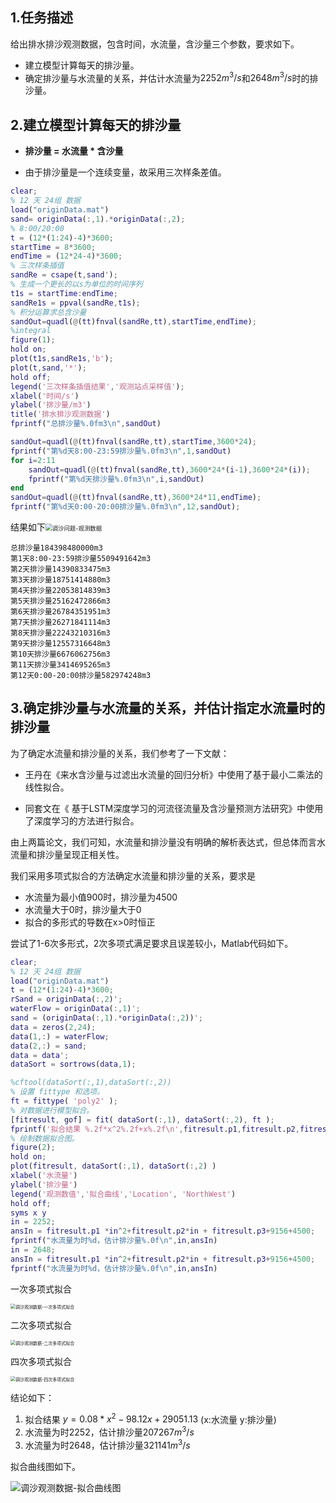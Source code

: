 ## 1.任务描述

给出排水排沙观测数据，包含时间，水流量，含沙量三个参数，要求如下。

- 建立模型计算每天的排沙量。
- 确定排沙量与水流量的关系，并估计水流量为$2252m^3/s$和$2648m^3/s$时的排沙量。

## 2.建立模型计算每天的排沙量

+ **排沙量 = 水流量 * 含沙量** 

+ 由于排沙量是一个连续变量，故采用三次样条差值。

```matlab
clear;
% 12 天 24组 数据
load("originData.mat")
sand= originData(:,1).*originData(:,2);
% 8:00/20:00
t = (12*(1:24)-4)*3600;
startTime = 8*3600;
endTime = (12*24-4)*3600;
% 三次样条插值
sandRe = csape(t,sand');
% 生成一个更长的以s为单位的时间序列
t1s = startTime:endTime;
sandRe1s = ppval(sandRe,t1s);
% 积分运算求总含沙量
sandOut=quadl(@(tt)fnval(sandRe,tt),startTime,endTime);   
%integral
figure(1);
hold on;
plot(t1s,sandRe1s,'b');
plot(t,sand,'*');
hold off;
legend('三次样条插值结果','观测站点采样值');
xlabel('时间/s')
ylabel('排沙量/m3')
title('排水排沙观测数据')
fprintf("总排沙量%.0fm3\n",sandOut)

sandOut=quadl(@(tt)fnval(sandRe,tt),startTime,3600*24);
fprintf("第%d天8:00-23:59排沙量%.0fm3\n",1,sandOut)
for i=2:11
    sandOut=quadl(@(tt)fnval(sandRe,tt),3600*24*(i-1),3600*24*(i));
    fprintf("第%d天排沙量%.0fm3\n",i,sandOut)
end
sandOut=quadl(@(tt)fnval(sandRe,tt),3600*24*11,endTime);
fprintf("第%d天0:00-20:00排沙量%.0fm3\n",12,sandOut);
```

结果如下<img src="https://nas.itrefer.com:5541/2022/09/22_Q1.jpg" alt="调沙问题-观测数据" style="zoom:67%;" />

```
总排沙量184398480000m3
第1天8:00-23:59排沙量5509491642m3
第2天排沙量14390833475m3
第3天排沙量18751414880m3
第4天排沙量22053814839m3
第5天排沙量25162472866m3
第6天排沙量26784351951m3
第7天排沙量26271841114m3
第8天排沙量22243210316m3
第9天排沙量12557316648m3
第10天排沙量6676062756m3
第11天排沙量3414695265m3
第12天0:00-20:00排沙量582974248m3
```

## 3.确定排沙量与水流量的关系，并估计指定水流量时的排沙量

为了确定水流量和排沙量的关系，我们参考了一下文献：

+ 王丹在《来水含沙量与过滤出水流量的回归分析》中使用了基于最小二乘法的线性拟合。

+ 同套文在《 基于LSTM深度学习的河流径流量及含沙量预测方法研究》中使用了深度学习的方法进行拟合。

由上两篇论文，我们可知，水流量和排沙量没有明确的解析表达式，但总体而言水流量和排沙量呈现正相关性。

我们采用多项式拟合的方法确定水流量和排沙量的关系，要求是

+ 水流量为最小值900时，排沙量为4500
+ 水流量大于0时，排沙量大于0
+ 拟合的多形式的导数在x>0时恒正

尝试了1-6次多形式，2次多项式满足要求且误差较小，Matlab代码如下。

````matlab
clear;
% 12 天 24组 数据
load("originData.mat")
t = (12*(1:24)-4)*3600;
rSand = originData(:,2)';
waterFlow = originData(:,1)';
sand = (originData(:,1).*originData(:,2))';
data = zeros(2,24);
data(1,:) = waterFlow;
data(2,:) = sand;
data = data';
dataSort = sortrows(data,1);

%cftool(dataSort(:,1),dataSort(:,2))
% 设置 fittype 和选项。
ft = fittype( 'poly2' );
% 对数据进行模型拟合。
[fitresult, gof] = fit( dataSort(:,1), dataSort(:,2), ft );
fprintf('拟合结果 %.2f*x^2%.2f+x%.2f\n',fitresult.p1,fitresult.p2,fitresult.p3++9156+4500);
% 绘制数据拟合图。
figure(2);
hold on;
plot(fitresult, dataSort(:,1), dataSort(:,2) )
xlabel('水流量')
ylabel('排沙量')
legend('观测数值','拟合曲线','Location', 'NorthWest')
hold off;
syms x y
in = 2252;
ansIn = fitresult.p1 *in^2+fitresult.p2*in + fitresult.p3+9156+4500;
fprintf("水流量为时%d，估计排沙量%.0f\n",in,ansIn)
in = 2648;
ansIn = fitresult.p1 *in^2+fitresult.p2*in + fitresult.p3+9156+4500;
fprintf("水流量为时%d，估计排沙量%.0f\n",in,ansIn)
````

一次多项式拟合

<img src="https://nas.itrefer.com:5541/2022/09/22_fit1.png" alt="调沙观测数据-一次多项式拟合" style="zoom:50%;" />

二次多项式拟合

<img src="https://nas.itrefer.com:5541/2022/09/22_fit2.png" alt="调沙观测数据-二次多项式拟合" style="zoom:50%;" />

四次多项式拟合

<img src="https://nas.itrefer.com:5541/2022/09/22_fit4.png" alt="调沙观测数据-四次多项式拟合" style="zoom:50%;" />

结论如下：

1. 拟合结果 $y=0.08*x^2-98.12x+29051.13$  (x:水流量 y:排沙量)
2. 水流量为时2252，估计排沙量$207267m^3/s$
3. 水流量为时2648，估计排沙量$321141m^3/s$

拟合曲线图如下。

![调沙观测数据-拟合曲线图](https://nas.itrefer.com:5541/2022/09/22_Q2.jpg)